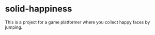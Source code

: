 # solid-happiness

This is a project for a game platformer where you collect happy faces by jumping.
